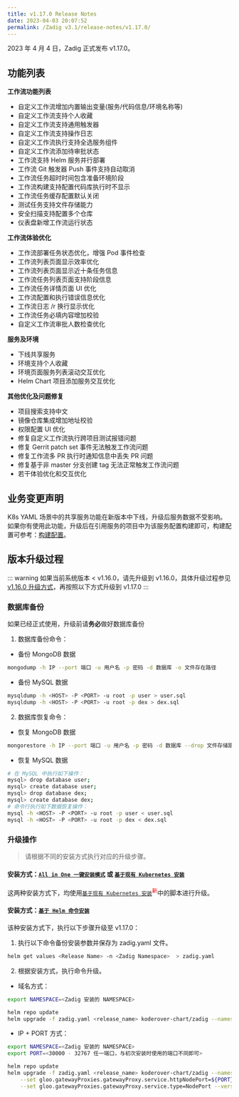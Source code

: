 ```yaml
---
title: v1.17.0 Release Notes
date: 2023-04-03 20:07:52
permalink: /Zadig v3.1/release-notes/v1.17.0/
---
```


2023 年 4 月 4 日，Zadig 正式发布 v1.17.0。

## 功能列表

**工作流功能列表**
- 自定义工作流增加内置输出变量(服务/代码信息/环境名称等)
- 自定义工作流支持个人收藏
- 自定义工作流支持通用触发器
- 自定义工作流支持操作日志
- 自定义工作流执行支持全选服务组件
- 自定义工作流添加待审批状态
- 工作流支持 Helm 服务并行部署
- 工作流 Git 触发器 Push 事件支持自动取消
- 工作流任务超时时间包含准备环境阶段
- 工作流构建支持配置代码库执行时不显示
- 工作流任务缓存配置默认关闭
- 测试任务支持文件存储能力
- 安全扫描支持配置多个仓库
- 仪表盘新增工作流运行状态

**工作流体验优化**
- 工作流部署任务状态优化，增强 Pod 事件检查
- 工作流列表页面显示效率优化
- 工作流列表页面显示近十条任务信息
- 工作流任务列表页面支持阶段信息
- 工作流任务详情页面 UI 优化
- 工作流配置和执行错误信息优化
- 工作流日志 /r 换行显示优化
- 工作流任务必填内容增加校验
- 自定义工作流审批人数检查优化

**服务及环境**
- 下线共享服务
- 环境支持个人收藏
- 环境页面服务列表滚动交互优化
- Helm Chart 项目添加服务交互优化

**其他优化及问题修复**
- 项目搜索支持中文
- 镜像仓库集成增加地址校验
- 权限配置 UI 优化
- 修复自定义工作流执行跨项目测试报错问题
- 修复 Gerrit patch set 事件无法触发工作流问题
- 修复工作流多 PR 执行时通知信息中丢失 PR 问题
- 修复基于非 master 分支创建 tag 无法正常触发工作流问题
- 若干体验优化和交互优化

## 业务变更声明

K8s YAML 场景中的共享服务功能在新版本中下线，升级后服务数据不受影响。如果你有使用此功能，升级后在引用服务的项目中为该服务配置构建即可，构建配置可参考：[构建配置](/Zadig%20v2.2.0/project/build/#构建)。

## 版本升级过程
::: warning
如果当前系统版本 < v1.16.0，请先升级到 v1.16.0，具体升级过程参见 [v1.16.0 升级方式](/Zadig%20v2.2.0/release-notes/v1.16.0/#版本升级过程)，再按照以下方式升级到 v1.17.0
:::

### 数据库备份
如果已经正式使用，升级前请**务必**做好数据库备份
1. 数据库备份命令：
- 备份 MongoDB 数据
```bash
mongodump -h IP --port 端口 -u 用户名 -p 密码 -d 数据库 -o 文件存在路径
```
- 备份 MySQL 数据
```bash
mysqldump -h <HOST> -P <PORT> -u root -p user > user.sql
mysqldump -h <HOST> -P <PORT> -u root -p dex > dex.sql
```
2. 数据库恢复命令：
- 恢复 MongoDB 数据
```bash
mongorestore -h IP --port 端口 -u 用户名 -p 密码 -d 数据库 --drop 文件存储路径
```
- 恢复 MySQL 数据
```bash
# 在 MySQL 中执行如下操作：
mysql> drop database user;
mysql> create database user;
mysql> drop database dex;
mysql> create database dex;
# 命令行执行如下数据恢复操作：
mysql -h <HOST> -P <PORT> -u root -p user < user.sql
mysql -h <HOST> -P <PORT> -u root -p dex < dex.sql
```

### 升级操作

> 请根据不同的安装方式执行对应的升级步骤。

#### 安装方式：[`All in One 一键安装模式`](/Zadig%20v2.2.0/install/all-in-one/) 或 [`基于现有 Kubernetes 安装`](/Zadig%20v2.2.0/install/install-on-k8s/)

这两种安装方式下，均使用[`基于现有 Kubernetes 安装`](/Zadig%20v2.2.0/install/install-on-k8s/)<sup style='color: red'>新</sup>中的脚本进行升级。

#### 安装方式：[`基于 Helm 命令安装`](/Zadig%20v2.2.0/install/helm-deploy/)
该种安装方式下，执行以下步骤升级至 v1.17.0：

1. 执行以下命令备份安装参数并保存为 zadig.yaml 文件。

```bash
helm get values <Release Name> -n <Zadig Namespace>  > zadig.yaml
```

2. 根据安装方式，执行命令升级。

- 域名方式：

```bash
export NAMESPACE=<Zadig 安装的 NAMESPACE>

helm repo update
helm upgrade -f zadig.yaml <release_name> koderover-chart/zadig --namespace ${NAMESPACE} --version=1.17.0
```

- IP + PORT 方式：

```bash
export NAMESPACE=<Zadig 安装的 NAMESPACE>
export PORT=<30000 - 32767 任一端口，与初次安装时使用的端口不同即可>

helm repo update
helm upgrade -f zadig.yaml <release_name> koderover-chart/zadig --namespace ${NAMESPACE} \
    --set gloo.gatewayProxies.gatewayProxy.service.httpNodePort=${PORT} \
    --set gloo.gatewayProxies.gatewayProxy.service.type=NodePort --version=1.17.0
```
